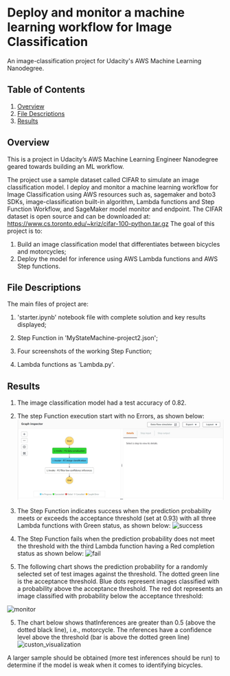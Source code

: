 # Deploy and monitor a machine learning workflow for Image Classification #
An image-classification project for Udacity's AWS Machine Learning Nanodegree.

## Table of Contents ##
1. [Overview](#overview)
2. [File Descriptions](#file_descriptions)
3. [Results](#results)


## Overview<a name="overview"></a> ##
This is a project in Udacity’s AWS Machine Learning Engineer Nanodegree geared towards building an ML workflow.

The project use a sample dataset called CIFAR to simulate an image classification model. I deploy and monitor a machine learning workflow for Image Classification using AWS resources such as, sagemaker and boto3 SDKs, image-classification built-in algorithm, Lambda functions and Step Function Workflow, and SageMaker model monitor and endpoint. The CIFAR dataset is open source and can be downloaded at: https://www.cs.toronto.edu/~kriz/cifar-100-python.tar.gz
The goal of this project is to:
1. Build an image classification model that differentiates between bicycles and motorcycles;
2. Deploy the model for inference using AWS Lambda functions and AWS Step functions.

## File Descriptions<a name="file_descriptions"></a> ##
The main files of project are:

1. 'starter.ipynb' notebook file with complete solution and key results displayed;

2. Step Function in 'MyStateMachine-project2.json';

3. Four screenshots of the working Step Function;

4. Lambda functions as 'Lambda.py'.


## Results<a name="results"></a> ##

1.	The image classification model had a test accuracy of 0.82.
2. The step Function execution start with no Errors, as shown below:
![processing](https://github.com/6abi/Deploy-and-monitor-a-machine-learning-workflow-for-Image-Classification/blob/main/images/process.jpg)   
3.	The Step Function indicates success when the prediction probability meets or exceeds the acceptance threshold (set at 0.93) with all three Lambda functions with Green status, as shown below:
![success]()
      
4.	The Step Function fails when the prediction probability does not meet the threshold with the third Lambda function having a Red completion status as shown below:
![fail]()
      
5.  The following chart shows the prediction probability for a randomly selected set of test images against the threshold. The dotted green line is the acceptance threshold. Blue dots represent images classified with a probability above the acceptance threshold. The red dot represents an image classified with probability below the acceptance threshold:

![monitor]()

5. The chart below shows thatInferences are greater than 0.5 (above the dotted black line), i.e., motorcycle. The nferences have a confidence level above the threshold (bar is above the dotted green line)
![custon_visualization]()

A larger sample should be obtained (more test inferences should be run) to determine if the model is weak when it comes to identifying bicycles.

